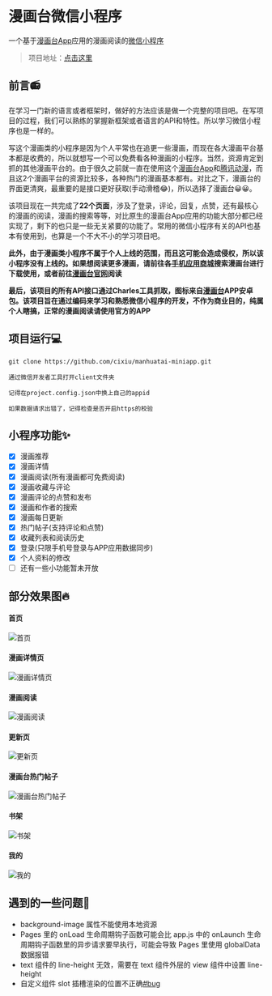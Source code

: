 # 漫画台微信小程序

一个基于[漫画台App](https://sj.qq.com/myapp/detail.htm?apkName=com.comic.manhuatai)应用的漫画阅读的[微信小程序](https://developers.weixin.qq.com/miniprogram/dev/api/)


> 项目地址：[点击这里](https://github.com/cixiu/manhuatai-miniapp)

## 前言📻

在学习一门新的语言或者框架时，做好的方法应该是做一个完整的项目吧。在写项目的过程，我们可以熟练的掌握新框架或者语言的API和特性。所以学习微信小程序也是一样的。

写这个漫画类的小程序是因为个人平常也在追更一些漫画，而现在各大漫画平台基本都是收费的，所以就想写一个可以免费看各种漫画的小程序。当然，资源肯定到抓的其他漫画平台的。由于很久之前就一直在使用这个[漫画台App](https://sj.qq.com/myapp/detail.htm?apkName=com.comic.manhuatai)和[腾讯动漫](https://sj.qq.com/myapp/search.htm?kw=腾讯动漫)，而且这2个漫画平台的资源比较多，各种热门的漫画基本都有。对比之下，漫画台的界面更清爽，最重要的是接口更好获取(手动滑稽😂)，所以选择了漫画台😀😀。

该项目现在一共完成了**22个页面**，涉及了登录，评论，回复，点赞，还有最核心的漫画的阅读，漫画的搜索等等，对比原生的漫画台App应用的功能大部分都已经实现了，剩下的也只是一些无关紧要的功能了。常用的微信小程序有关的API也基本有使用到，也算是一个不大不小的学习项目吧。

**此外，由于漫画类小程序不属于个人上线的范围，而且这可能会造成侵权，所以该小程序没有上线的。如果想阅读更多漫画，请前往各[手机应用商城](https://sj.qq.com/myapp/detail.htm?apkName=com.comic.manhuatai)搜索漫画台进行下载使用，或者前往[漫画台官网](http://www.manhuatai.com/)阅读**

**最后，该项目的所有API接口通过Charles工具抓取，图标来自[漫画台](http://www.manhuatai.com/)APP安卓包。该项目旨在通过编码来学习和熟悉微信小程序的开发，不作为商业目的，纯属个人瞎搞，正常的漫画阅读请使用官方的APP**


## 项目运行💻
```
git clone https://github.com/cixiu/manhuatai-miniapp.git

通过微信开发者工具打开client文件夹

记得在project.config.json中换上自己的appid

如果数据请求出错了，记得检查是否开启https的校验
```


## 小程序功能✨
- [x] 漫画推荐
- [x] 漫画详情
- [x] 漫画阅读(所有漫画都可免费阅读)
- [x] 漫画收藏与评论
- [x] 漫画评论的点赞和发布
- [x] 漫画和作者的搜索
- [x] 漫画每日更新
- [x] 热门帖子(支持评论和点赞)
- [x] 收藏列表和阅读历史
- [x] 登录(只限手机号登录与APP应用数据同步)
- [x] 个人资料的修改
- [ ] 还有一些小功能暂未开放

## 部分效果图🔥

#### 首页

![首页](https://blog.image.tzpcc.cn/mini/manhuatai/screenshot/home.gif)

#### 漫画详情页

![漫画详情页](https://blog.image.tzpcc.cn/mini/manhuatai/screenshot/detail.gif)

#### 漫画阅读

![漫画阅读](https://blog.image.tzpcc.cn/mini/manhuatai/screenshot/comic-read.gif)

#### 更新页

![更新页](https://blog.image.tzpcc.cn/mini/manhuatai/screenshot/update.gif)

#### 漫画台热门帖子

![漫画台热门帖子](https://blog.image.tzpcc.cn/mini/manhuatai/screenshot/manhuatai.gif)

#### 书架

![书架](https://blog.image.tzpcc.cn/mini/manhuatai/screenshot/bookshelf.gif)

#### 我的

![我的](https://blog.image.tzpcc.cn/mini/manhuatai/screenshot/my.gif)

## 遇到的一些问题🐛

- background-image 属性不能使用本地资源
- Pages 里的 onLoad 生命周期钩子函数可能会比 app.js 中的 onLaunch 生命周期钩子函数里的异步请求要早执行，可能会导致 Pages 里使用 globalData 数据报错
- text 组件的 line-height 无效，需要在 text 组件外层的 view 组件中设置 line-height
- 自定义组件 slot 插槽渲染的位置不正确[#bug](https://developers.weixin.qq.com/community/develop/doc/000666173f0e483f4d078bf9651000?highLine=slot)
